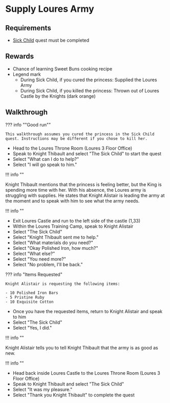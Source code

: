 # Supply Loures Army

## Requirements

- [Sick Child](../circle_2/sick_child.md) quest must be completed

## Rewards

- Chance of learning Sweet Buns cooking recipe
- Legend mark
    - During Sick Child, if you cured the princess: Supplied the Loures Army
    - During Sick Child, if you killed the princess: Thrown out of Loures Castle by the Knights (dark orange)

## Walkthrough

??? info ""Good run""

    This walkthrough assumes you cured the princess in the Sick Child quest. Instructions may be different if you chose to kill her.

- Head to the Loures Throne Room (Loures 3 Floor Office)
- Speak to Knight Thibault and select "The Sick Child" to start the quest
- Select "What can I do to help?"
- Select "I will go speak to him."

!!! info ""

Knight Thibault mentions that the princess is feeling better, but the King is spending more time with her. With his absence, the Loures army is struggling with supplies. He states that Knight Alistair is leading the army at the moment and to speak with him to see what the army needs.

!!! info ""

- Exit Loures Castle and run to the left side of the castle (1,33)
- Within the Loures Training Camp, speak to Knight Alistair
- Select "The Sick Child"
- Select "Knight Thibault sent me to help."
- Select "What materials do you need?"
- Select "Okay Polished Iron, how much?"
- Select "What else?"
- Select "You need more?"
- Select "No problem, I'll be back."

??? info "Items Requested"

    Knight Alistair is requesting the following items:

    - 10 Polished Iron Bars
    - 5 Pristine Ruby
    - 10 Exquisite Cotton

- Once you have the requested items, return to Knight Alistair and speak to him
- Select "The Sick Child"
- Select "Yes, I did."

!!! info ""

Knight Alistair tells you to tell Knight Thibault that the army is as good as new.

!!! info ""

- Head back inside Loures Castle to the Loures Throne Room (Loures 3 Floor Office)
- Speak to Knight Thibault and select "The Sick Child"
- Select "It was my pleasure."
- Select "Thank you Knight Thibault" to complete the quest
